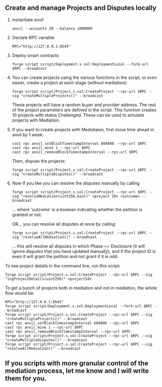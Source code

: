 ## Create and manage Projects and Disputes locally

1. Instantiate anvil
    ```
    anvil --accounts 20 --balance 1000000
    ```

2. Declare RPC variable
    ```
    RPC="http://127.0.0.1:8545"
    ```

3. Deploy smart contracts
    ```
    forge script script/Deployment.s.sol:DeploymentLocal --fork-url $RPC --broadcast
    ```

4. You can create projects using the various functions in the script, or even easier, create a project at each stage (without mediation):
    ```
    forge script script/Project.s.sol:CreateProject --rpc-url $RPC --sig "createMultipleProjects()" --broadcast
    ```

    These projects will have a random buyer and provider address. The rest of the project parameters are defined in the script.
    This function creates 10 projects with status Challenged. These can be used to simulate projects with Mediation.

5. If you want to create projects with Mediataion, first move time ahead in anvil by 1 week:

    ```
    cast rpc anvil_setBlockTimestampInterval 604800 --rpc-url $RPC
    cast rpc anvil_mine 1 --rpc-url $RPC
    cast rpc anvil_removeBlockTimestampInterval --rpc-url $RPC
    ```

    Then, dispute the projects:
    ```
    forge script script/Project.s.sol:CreateProject --rpc-url $RPC --sig "createMultipleDisputes()" --broadcast
    ```

6. Now if you like you can resolve the disputes manually by calling
    ```
    forge script script/Project.s.sol:CreateProject --rpc-url $RPC --sig "resolveMediation(uint256,bool)" <project ID> <outcome> --broadcast
    ```
    ... where 'outcome' is a boolean indicating whether the petition is granted or not.

    OR... you can resolve all disputes at once by calling:
    ```
    forge script script/Project.s.sol:CreateProject --rpc-url $RPC --sig "resolveAllMediation()" --broadcast
    ```
    ... this will resolve all disputes in which Phase == Disclosure (it will ignore disputes that you have updated manually), and if the project ID is even it will grant the petition and not grant if it is odd.


To see project details in the command line, run this script:

    forge script script/Project.s.sol:CreateProject --rpc-url $RPC --sig "logProjectDetails(uint256)" <projectId>

To get a bunch of projects both in mediation and not in mediation, the whole flow would be:

    RPC="http://127.0.0.1:8545"
    forge script script/Deployment.s.sol:DeploymentLocal --fork-url $RPC --broadcast
    forge script script/Project.s.sol:CreateProject --rpc-url $RPC --sig "createMultipleProjects()" --broadcast
    cast rpc anvil_setBlockTimestampInterval 604800 --rpc-url $RPC
    cast rpc anvil_mine 1 --rpc-url $RPC
    cast rpc anvil_removeBlockTimestampInterval --rpc-url $RPC
    forge script script/Project.s.sol:CreateProject --rpc-url $RPC --sig "createMultipleDisputes()" --broadcast
    forge script script/Project.s.sol:CreateProject --rpc-url $RPC --sig "resolveAllMediation()" --broadcast
    

## If you scripts with more granular control of the mediation process, let me know and I will write them for you.



